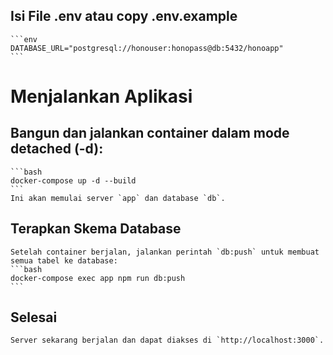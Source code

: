 ## Isi File .env atau copy .env.example
    ```env
    DATABASE_URL="postgresql://honouser:honopass@db:5432/honoapp"
    ```
# Menjalankan Aplikasi

## Bangun dan jalankan container dalam mode detached (-d):
    ```bash
    docker-compose up -d --build
    ```
    Ini akan memulai server `app` dan database `db`.

## Terapkan Skema Database
    Setelah container berjalan, jalankan perintah `db:push` untuk membuat semua tabel ke database:
    ```bash
    docker-compose exec app npm run db:push
    ```
## Selesai
    Server sekarang berjalan dan dapat diakses di `http://localhost:3000`.
